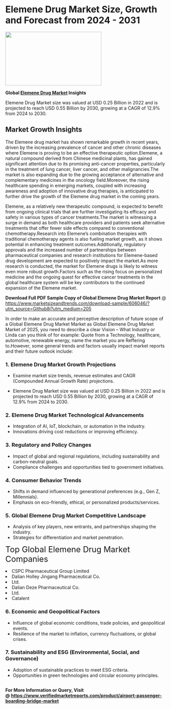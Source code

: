 <H1>Elemene Drug Market Size, Growth and Forecast from 2024 - 2031</H1><img class="aligncenter size-medium wp-image-584254" src="https://thirdeyenews.in/wp-content/uploads/2024/09/Global-Market-Research-300x168.jpeg" alt="" width="300" height="168" /><p><strong>Global&nbsp;<a href="https://www.marketsizeandtrends.com/download-sample/606046/?utm_source=Github8j?utm_medium=205">Elemene Drug Market</a> Insights</strong></p><p>Elemene Drug Market size was valued at USD 0.25 Billion in 2022 and is projected to reach USD 0.55 Billion by 2030, growing at a CAGR of 12.9% from 2024 to 2030.</p><p><h2>Market Growth Insights</h2> <p>The Elemene drug market has shown remarkable growth in recent years, driven by the increasing prevalence of cancer and other chronic diseases where Elemene is proving to be an effective therapeutic option.Elemene, a natural compound derived from Chinese medicinal plants, has gained significant attention due to its promising anti-cancer properties, particularly in the treatment of lung cancer, liver cancer, and other malignancies.The market is also expanding due to the growing acceptance of alternative and complementary medicines in the oncology field.Moreover, the rising healthcare spending in emerging markets, coupled with increasing awareness and adoption of innovative drug therapies, is anticipated to further drive the growth of the Elemene drug market in the coming years.</p> <p>Elemene, as a relatively new therapeutic compound, is expected to benefit from ongoing clinical trials that are further investigating its efficacy and safety in various types of cancer treatments.The market is witnessing a surge in demand as both healthcare providers and patients seek alternative treatments that offer fewer side effects compared to conventional chemotherapy.Research into Elemene’s combination therapies with traditional chemotherapy agents is also fueling market growth, as it shows potential in enhancing treatment outcomes.Additionally, regulatory approvals and the increased number of partnerships between pharmaceutical companies and research institutions for Elemene-based drug development are expected to positively impact the market.As more research is conducted, the market for Elemene drugs is likely to witness even more robust growth.Factors such as the rising focus on personalized medicine and the ongoing quest for effective cancer treatments in the global healthcare system will be key contributors to the continued expansion of the Elemene market.</p> <p><span class=""><strong>Download Full PDF Sample Copy of Global Elemene Drug Market Report</strong> @ <a href="https://www.marketsizeandtrends.com/download-sample/606046/?utm_source=Github8j?utm_medium=205" target="_blank">https://www.marketsizeandtrends.com/download-sample/606046/?utm_source=Github8j?utm_medium=205</a></span></p><p>In order to make an accurate and perceptive description of future scope of a Global&nbsp;Elemene Drug Market Market as Global&nbsp;Elemene Drug Market Market of 2025, you need to describe a clear Vision &ndash; What Industry or Linda can you think of for example: Quote from a Technology, healthcare, automotive, renewable energy, name the market you are Reffering to.However, some general trends and factors usually impact market reports and their future outlook include:</p><h3>1.&nbsp;<strong>Elemene Drug Market Growth Projections</strong></h3><ul><li>Examine market size trends, revenue estimates and CAGR (Compounded Annual Growth Rate) projections.</li><li><p>Elemene Drug Market size was valued at USD 0.25 Billion in 2022 and is projected to reach USD 0.55 Billion by 2030, growing at a CAGR of 12.9% from 2024 to 2030.</p></li></ul><h3>2.&nbsp;<strong>Elemene Drug Market Technological Advancements</strong></h3><ul><li>Integration of AI, IoT, blockchain, or automation in the industry.</li><li>Innovations driving cost reductions or improving efficiency.</li></ul><h3>3.&nbsp;<strong>Regulatory and Policy Changes</strong></h3><ul><li>Impact of global and regional regulations, including sustainability and carbon-neutral goals.</li><li>Compliance challenges and opportunities tied to government initiatives.</li></ul><h3>4.&nbsp;<strong>Consumer Behavior Trends</strong></h3><ul><li>Shifts in demand influenced by generational preferences (e.g., Gen Z, Millennials).</li><li>Emphasis on eco-friendly, ethical, or personalized products/services.</li></ul><h3>5.&nbsp;<strong>Global Elemene Drug Market Competitive Landscape</strong></h3><ul><li>Analysis of key players, new entrants, and partnerships shaping the industry.</li><li>Strategies for differentiation and market penetration.</li></ul><p data-pm-slice="1 1 []"><span style="color: inherit; font-family: inherit; font-size: 25px;">Top Global Elemene Drug Market Companies</span></p><div class="" data-test-id=""><p><li>CSPC Pharmaceutical Group Limited</li><li> Dalian Holley Jingang Pharmaceutical Co.</li><li> Ltd.</li><li> Dalian Deze Pharmaceutical Co.</li><li> Ltd.</li><li> Catalent</li></p></div><h3>6.&nbsp;<strong>Economic and Geopolitical Factors</strong></h3><ul><li>Influence of global economic conditions, trade policies, and geopolitical events.</li><li>Resilience of the market to inflation, currency fluctuations, or global crises.</li></ul><h3>7.&nbsp;<strong>Sustainability and ESG (Environmental, Social, and Governance)</strong></h3><ul><li>Adoption of sustainable practices to meet ESG criteria.</li><li>Opportunities in green technologies and circular economy principles.</li></ul><h2><strong style="font-size: 14px;">For More Information or Query, Visit @&nbsp;</strong><a style="background-color: #ffffff; font-size: 14px;" href="https://www.marketsizeandtrends.com/report/elemene-drug-market/" target="_blank">https://www.verifiedmarketreports.com/product/airport-passenger-boarding-bridge-market</a></h2>
